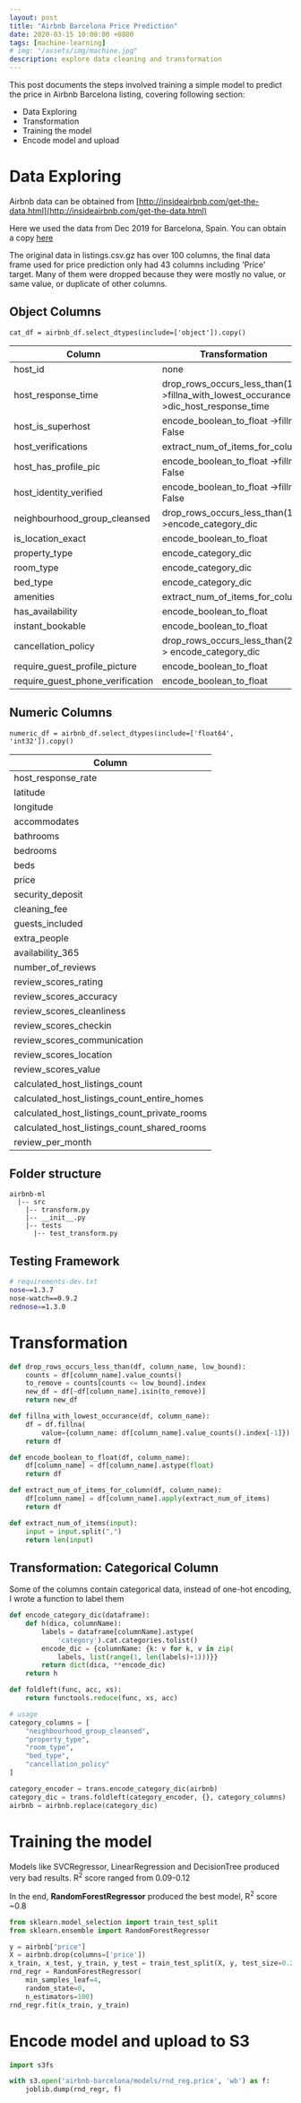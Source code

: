 ```yaml
---
layout: post
title: "Airbnb Barcelona Price Prediction"
date: 2020-03-15 10:00:00 +0800
tags: [machine-learning]
# img: "/assets/img/machine.jpg"
description: explore data cleaning and transformation
---
```

This post documents the steps involved training a simple model to predict the price in Airbnb Barcelona listing, covering following section:
- Data Exploring
- Transformation
- Training the model
- Encode model and upload


# Data Exploring
Airbnb data can be obtained from [http://insideairbnb.com/get-the-data.html](http://insideairbnb.com/get-the-data.html)

Here we used the data from Dec 2019 for Barcelona, Spain. You can obtain a copy [here](https://github.com/3mmasun/airbnb-ml/tree/master/barcelona-12-2019)

The original data in listings.csv.gz has over 100 columns, the final data frame used for price prediction only had 43 columns including 'Price' target. Many of them were dropped because they were mostly no value, or same value, or duplicate of other columns.


## Object Columns

`cat_df = airbnb_df.select_dtypes(include=['object']).copy()`

| Column                           | Transformation                                                                        |
| -------------------------------- | ------------------------------------------------------------------------------------- |
| host_id                          | none                                                                                  |
| host_response_time               | drop_rows_occurs_less_than(1) ->fillna_with_lowest_occurance ->dic_host_response_time |
| host_is_superhost                | encode_boolean_to_float ->fillna False                                                |
| host_verifications               | extract_num_of_items_for_column                                                       |
| host_has_profile_pic             | encode_boolean_to_float ->fillna False                                                |
| host_identity_verified           | encode_boolean_to_float ->fillna False                                                |
| neighbourhood_group_cleansed     | drop_rows_occurs_less_than(1) ->encode_category_dic                                   |
| is_location_exact                | encode_boolean_to_float                                                               |
| property_type                    | encode_category_dic                                                                   |
| room_type                        | encode_category_dic                                                                   |
| bed_type                         | encode_category_dic                                                                   |
| amenities                        | extract_num_of_items_for_column                                                       |
| has_availability                 | encode_boolean_to_float                                                               |
| instant_bookable                 | encode_boolean_to_float                                                               |
| cancellation_policy              | drop_rows_occurs_less_than(2) -> encode_category_dic                                  |
| require_guest_profile_picture    | encode_boolean_to_float                                                               |
| require_guest_phone_verification | encode_boolean_to_float                                                               |

## Numeric Columns

`numeric_df = airbnb_df.select_dtypes(include=['float64', 'int32']).copy()`

| Column                                       |
| -------------------------------------------- |
| host_response_rate                           |
| latitude                                     |
| longitude                                    |
| accommodates                                 |
| bathrooms                                    |
| bedrooms                                     |
| beds                                         |
| price                                        |
| security_deposit                             |
| cleaning_fee                                 |
| guests_included                              |
| extra_people                                 |
| availability_365                             |
| number_of_reviews                            |
| review_scores_rating                         |
| review_scores_accuracy                       |
| review_scores_cleanliness                    |
| review_scores_checkin                        |
| review_scores_communication                  |
| review_scores_location                       |
| review_scores_value                          |
| calculated_host_listings_count               |
| calculated_host_listings_count_entire_homes  |
| calculated_host_listings_count_private_rooms |
| calculated_host_listings_count_shared_rooms  |
| review_per_month                             |

## Folder structure
```
airbnb-ml
  |-- src
    |-- transform.py
    |-- __init__.py
    |-- tests
      |-- test_transform.py
```

## Testing Framework
```bash
# requirements-dev.txt
nose==1.3.7
nose-watch==0.9.2
rednose==1.3.0
```

# Transformation
```python
def drop_rows_occurs_less_than(df, column_name, low_bound):
    counts = df[column_name].value_counts()
    to_remove = counts[counts <= low_bound].index
    new_df = df[~df[column_name].isin(to_remove)]
    return new_df

def fillna_with_lowest_occurance(df, column_name):
    df = df.fillna(
        value={column_name: df[column_name].value_counts().index[-1]})
    return df

def encode_boolean_to_float(df, column_name):
    df[column_name] = df[column_name].astype(float)
    return df

def extract_num_of_items_for_column(df, column_name):
    df[column_name] = df[column_name].apply(extract_num_of_items)
    return df

def extract_num_of_items(input):
    input = input.split(",")
    return len(input)
```

## Transformation: Categorical Column
Some of the columns contain categorical data, instead of one-hot encoding, I wrote a function to label them

```python
def encode_category_dic(dataframe):
    def h(dica, columnName):
        labels = dataframe[columnName].astype(
            'category').cat.categories.tolist()
        encode_dic = {columnName: {k: v for k, v in zip(
            labels, list(range(1, len(labels)+1)))}}
        return dict(dica, **encode_dic)
    return h

def foldleft(func, acc, xs):
    return functools.reduce(func, xs, acc)

# usage
category_columns = [
    "neighbourhood_group_cleansed",
    "property_type",
    "room_type",
    "bed_type",
    "cancellation_policy"
]

category_encoder = trans.encode_category_dic(airbnb)
category_dic = trans.foldleft(category_encoder, {}, category_columns)
airbnb = airbnb.replace(category_dic)
```

# Training the model
Models like SVCRegressor, LinearRegression and DecisionTree produced very bad results. R<sup>2</sup> score ranged from 0.09-0.12

In the end, **RandomForestRegressor** produced the best model, R<sup>2</sup> score ~0.8
```python
from sklearn.model_selection import train_test_split
from sklearn.ensemble import RandomForestRegressor

y = airbnb["price"]
X = airbnb.drop(columns=['price'])
x_train, x_test, y_train, y_test = train_test_split(X, y, test_size=0.2, random_state=42)
rnd_regr = RandomForestRegressor(
    min_samples_leaf=4,
    random_state=0,
    n_estimators=100)
rnd_regr.fit(x_train, y_train)
```

# Encode model and upload to S3
```python
import s3fs

with s3.open('airbnb-barcelona/models/rnd_reg.price', 'wb') as f:
    joblib.dump(rnd_regr, f)
```